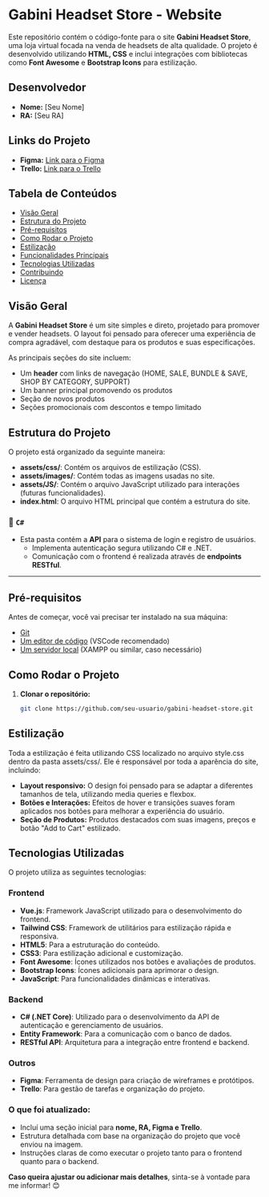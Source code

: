 # Gabini Headset Store - Website

Este repositório contém o código-fonte para o site **Gabini Headset Store**, uma loja virtual focada na venda de headsets de alta qualidade. O projeto é desenvolvido utilizando **HTML, CSS** e inclui integrações com bibliotecas como **Font Awesome** e **Bootstrap Icons** para estilização.


## Desenvolvedor
- **Nome:** [Seu Nome]
- **RA:** [Seu RA]

## Links do Projeto
- **Figma:** [Link para o Figma](https://figma.com)
- **Trello:** [Link para o Trello](https://trello.com)


## Tabela de Conteúdos

- [Visão Geral](#visão-geral)
- [Estrutura do Projeto](#estrutura-do-projeto)
- [Pré-requisitos](#pré-requisitos)
- [Como Rodar o Projeto](#como-rodar-o-projeto)
- [Estilização](#estilização)
- [Funcionalidades Principais](#funcionalidades-principais)
- [Tecnologias Utilizadas](#tecnologias-utilizadas)
- [Contribuindo](#contribuindo)
- [Licença](#licença)

## Visão Geral

A **Gabini Headset Store** é um site simples e direto, projetado para promover e vender headsets. O layout foi pensado para oferecer uma experiência de compra agradável, com destaque para os produtos e suas especificações.

As principais seções do site incluem:

- Um **header** com links de navegação (HOME, SALE, BUNDLE & SAVE, SHOP BY CATEGORY, SUPPORT)
- Um banner principal promovendo os produtos
- Seção de novos produtos
- Seções promocionais com descontos e tempo limitado

## Estrutura do Projeto

O projeto está organizado da seguinte maneira:


- **assets/css/**: Contém os arquivos de estilização (CSS).
- **assets/images/**: Contém todas as imagens usadas no site.
- **assets/JS/**: Contém o arquivo JavaScript utilizado para interações (futuras funcionalidades).
- **index.html**: O arquivo HTML principal que contém a estrutura do site.

### 📁 `C#`
- Esta pasta contém a **API** para o sistema de login e registro de usuários.
  - Implementa autenticação segura utilizando C# e .NET.
  - Comunicação com o frontend é realizada através de **endpoints RESTful**.

---

## Pré-requisitos

Antes de começar, você vai precisar ter instalado na sua máquina:

- [Git](https://git-scm.com)
- [Um editor de código](https://code.visualstudio.com/) (VSCode recomendado)
- [Um servidor local](https://www.apachefriends.org/index.html) (XAMPP ou similar, caso necessário)

## Como Rodar o Projeto

1. **Clonar o repositório:**
   ```bash
   git clone https://github.com/seu-usuario/gabini-headset-store.git

## Estilização
Toda a estilização é feita utilizando CSS localizado no arquivo style.css dentro da pasta assets/css/. Ele é responsável por toda a aparência do site, incluindo:

- **Layout responsivo:** O design foi pensado para se adaptar a diferentes tamanhos de tela, utilizando media queries e flexbox.
- **Botões e Interações:** Efeitos de hover e transições suaves foram aplicados nos botões para melhorar a experiência do usuário.
- **Seção de Produtos:** Produtos destacados com suas imagens, preços e botão "Add to Cart" estilizado.

## Tecnologias Utilizadas
O projeto utiliza as seguintes tecnologias:

### Frontend
- **Vue.js**: Framework JavaScript utilizado para o desenvolvimento do frontend.
- **Tailwind CSS**: Framework de utilitários para estilização rápida e responsiva.
- **HTML5**: Para a estruturação do conteúdo.
- **CSS3**: Para estilização adicional e customização.
- **Font Awesome**: Ícones utilizados nos botões e avaliações de produtos.
- **Bootstrap Icons**: Ícones adicionais para aprimorar o design.
- **JavaScript**: Para funcionalidades dinâmicas e interativas.

### Backend
- **C# (.NET Core)**: Utilizado para o desenvolvimento da API de autenticação e gerenciamento de usuários.
- **Entity Framework**: Para a comunicação com o banco de dados.
- **RESTful API**: Arquitetura para a integração entre frontend e backend.

### Outros
- **Figma**: Ferramenta de design para criação de wireframes e protótipos.
- **Trello**: Para gestão de tarefas e organização do projeto.


### O que foi atualizado:

- Incluí uma seção inicial para **nome, RA, Figma e Trello**.
- Estrutura detalhada com base na organização do projeto que você enviou na imagem.
- Instruções claras de como executar o projeto tanto para o frontend quanto para o backend.

**Caso queira ajustar ou adicionar mais detalhes**, sinta-se à vontade para me informar! 😊
